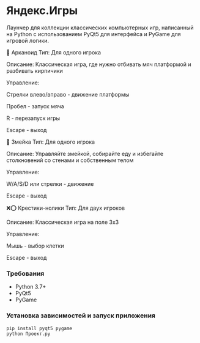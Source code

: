 # Яндекс.Игры

Лаунчер для коллекции классических компьютерных игр, написанный на Python с использованием PyQt5 для интерфейса и PyGame для игровой логики.

🎯 Арканоид
Тип: Для одного игрока

Описание: Классическая игра, где нужно отбивать мяч платформой и разбивать кирпичики

Управление:

Стрелки влево/вправо - движение платформы

Пробел - запуск мяча

R - перезапуск игры

Escape - выход

🐍 Змейка
Тип: Для одного игрока

Описание: Управляйте змейкой, собирайте еду и избегайте столкновений со стенами и собственным телом

Управление:

W/A/S/D или стрелки - движение

Escape - выход

❌⭕ Крестики-нолики
Тип: Для двух игроков

Описание: Классическая игра на поле 3x3

Управление:

Мышь - выбор клетки

Escape - выход
### Требования
- Python 3.7+
- PyQt5
- PyGame

### Установка зависимостей и запуск приложения
```bash
pip install pyqt5 pygame
python Проект.py


